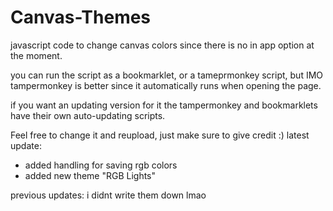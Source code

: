 # Canvas-Themes
javascript code to change canvas colors since there is no in app option at the moment.

you can run the script as a bookmarklet, or a tameprmonkey script, but IMO tampermonkey is better since it automatically runs when opening the page.

if you want an updating version for it the tampermonkey and bookmarklets have their own auto-updating scripts.

Feel free to change it and reupload, just make sure to give credit :)
latest update:
- added handling for saving rgb colors
- added new theme "RGB Lights"

previous updates:
i didnt write them down lmao
